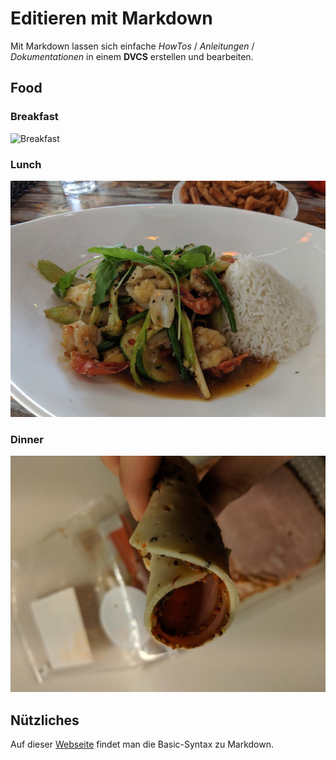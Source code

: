 # Editieren mit Markdown
Mit Markdown lassen sich einfache *HowTos* / *Anleitungen* / *Dokumentationen* in einem **DVCS** erstellen und bearbeiten.  
## Food
### Breakfast
  ![Breakfast](pictures/foodporn.jpg "Breakfast")  
### Lunch
  ![Lunch](pictures/lunch.jpg "Lunch")  
### Dinner
  ![Dinner](pictures/dinner.jpg "Dinner")  

## Nützliches
Auf dieser [Webseite](https://www.markdownguide.org/basic-syntax/) findet man die Basic-Syntax zu Markdown.